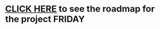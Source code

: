 
<h1><a href="http://ameliawb.github.io/Roadmap/"> CLICK HERE</a> to see the roadmap for the project FRIDAY</h1>

